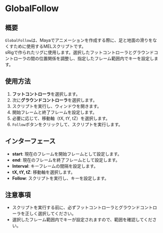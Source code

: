 # GlobalFollow

## 概要

`GlobalFollow`は、Mayaでアニメーションを作成する際に、足と地面の滑りをなくすために使用するMELスクリプトです。  
sRigで作られたリグに使用します。選択したフットコントローラとグラウンドコントローラの間の位置関係を調整し、指定したフレーム範囲内でキーを設定します。

## 使用方法

1. **フットコントローラ**を選択します。
2. 次に**グラウンドコントローラ**を選択します。
3. スクリプトを実行し、ウィンドウを開きます。
4. 開始フレームと終了フレームを設定します。
5. 必要に応じて、移動軸（tX, tY, tZ）を選択します。
6. `Follow`ボタンをクリックして、スクリプトを実行します。

## インターフェース

- **start**: 現在のフレームを開始フレームとして設定します。
- **end**: 現在のフレームを終了フレームとして設定します。
- **Interval**: キーフレームの間隔を設定します。
- **tX, tY, tZ**: 移動軸を選択します。
- **Follow**: スクリプトを実行し、キーを設定します。

## 注意事項

- スクリプトを実行する前に、必ずフットコントローラとグラウンドコントローラを正しく選択してください。
- 選択したフレーム範囲内でキーが設定されますので、範囲を確認してください。
